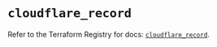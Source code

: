 # `cloudflare_record`

Refer to the Terraform Registry for docs: [`cloudflare_record`](https://registry.terraform.io/providers/cloudflare/cloudflare/4.27.0/docs/resources/record).
